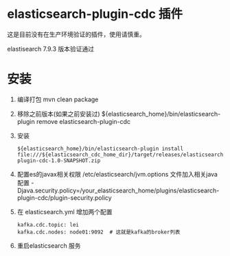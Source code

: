 # elasticsearch-plugin-cdc 插件

这是目前没有在生产环境验证的插件，使用请慎重。

elastisearch 7.9.3 版本验证通过

# 安装

1. 编译打包
   mvn clean package
2. 移除之前版本(如果之前安装过)
   ${elasticsearch_home}/bin/elasticsearch-plugin remove elasticsearch-plugin-cdc
3. 安装

   ~~~shell
   ${elasticsearch_home}/bin/elasticsearch-plugin install file:///${elasticsearch_cdc_home_dir}/target/releases/elasticsearch-plugin-cdc-1.0-SNAPSHOT.zip
   ~~~
4. 配置es的javax相关权限
   /etc/elasticsearch/jvm.options 文件加入相关java配置
   -Djava.security.policy=/your_elasticsearch_home/plugins/elasticsearch-plugin-cdc/plugin-security.policy
5. 在 elasticsearch.yml 增加两个配置

   ~~~shell
   kafka.cdc.topic: lei
   kafka.cdc.nodes: node01:9092  # 这就是kafka的broker列表
   ~~~
6. 重启elasticsearch 服务
